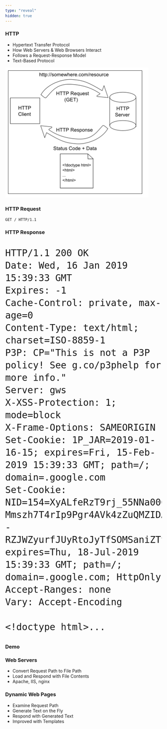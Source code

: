 ```yaml
---
type: "reveal"
hidden: true
---
```


<section>
    <h3>HTTP</h3>
    <ul>
        <li>Hypertext Transfer Protocol</li>
        <li>How Web Servers & Web Browsers Interact</li>
        <li>Follows a Request-Response Model</li>
        <li>Text-Based Protocol</li>
    </ul>
</section>
<section>
    <img class="plain stretch" src="/images/16/410_16_http.png">
</section>
<section>
    <h3>HTTP Request</h3>
    <pre><code class="plaintext">GET / HTTP/1.1</code></pre>
    <h3>HTTP Response</h3>
    <pre class="stretch" style="font-size: 35px"><code class="nohighlight">HTTP/1.1 200 OK
Date: Wed, 16 Jan 2019 15:39:33 GMT
Expires: -1
Cache-Control: private, max-age=0
Content-Type: text/html; charset=ISO-8859-1
P3P: CP="This is not a P3P policy! See g.co/p3phelp for more info."
Server: gws
X-XSS-Protection: 1; mode=block
X-Frame-Options: SAMEORIGIN
Set-Cookie: 1P_JAR=2019-01-16-15; expires=Fri, 15-Feb-2019 15:39:33 GMT; path=/; domain=.google.com
Set-Cookie: NID=154=XyALfeRzT9rj_55NNa006-Mmszh7T4rIp9Pgr4AVk4zZuQMZIDAj2hWYoYkKU6Etbmjkft5YPW8Fens07MvfxRSw1D9mKZckUiQ--RZJWZyurfJUyRtoJyTfSOMSaniZTtffEBNK7hY2M23GAMyFIRpyQYQtMpCv2D6xHqpKjb4; expires=Thu, 18-Jul-2019 15:39:33 GMT; path=/; domain=.google.com; HttpOnly
Accept-Ranges: none
Vary: Accept-Encoding<br>
&lt;!doctype html&gt;...</code></pre>
</section>
<section>
    <h3>Demo</h3>
</section>
<section>
    <h3>Web Servers</h3>
    <ul>
        <li>Convert Request Path to File Path</li>
        <li>Load and Respond with File Contents</li>
        <li>Apache, IIS, nginx</li>
    </ul>
</section>
<section>
    <h3>Dynamic Web Pages</h3>
    <ul>
        <li>Examine Request Path</li>
        <li>Generate Text on the Fly</li>
        <li>Respond with Generated Text</li>
        <li>Improved with Templates</li>
    </ul>
</section>